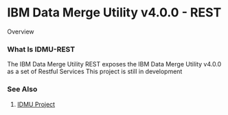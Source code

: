 # IBM Data Merge Utility v4.0.0 - REST

Overview

### What Is IDMU-REST
The IBM Data Merge Utility REST exposes the IBM Data Merge Utility v4.0.0 as a set of Restful Services
This project is still in development

### See Also
1. [IDMU Project](https://github.com/FlatBallFlyer/IBM-Data-Merge-Utility)
  
